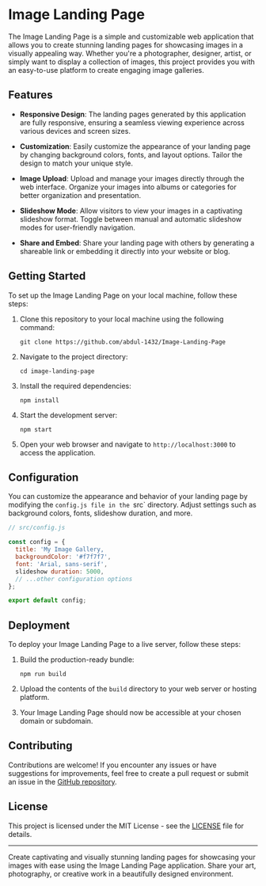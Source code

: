 # Image Landing Page

The Image Landing Page is a simple and customizable web application that allows you to create stunning landing pages for showcasing images in a visually appealing way. Whether you're a photographer, designer, artist, or simply want to display a collection of images, this project provides you with an easy-to-use platform to create engaging image galleries.

## Features

- **Responsive Design**: The landing pages generated by this application are fully responsive, ensuring a seamless viewing experience across various devices and screen sizes.

- **Customization**: Easily customize the appearance of your landing page by changing background colors, fonts, and layout options. Tailor the design to match your unique style.

- **Image Upload**: Upload and manage your images directly through the web interface. Organize your images into albums or categories for better organization and presentation.

- **Slideshow Mode**: Allow visitors to view your images in a captivating slideshow format. Toggle between manual and automatic slideshow modes for user-friendly navigation.

- **Share and Embed**: Share your landing page with others by generating a shareable link or embedding it directly into your website or blog.

## Getting Started

To set up the Image Landing Page on your local machine, follow these steps:

1. Clone this repository to your local machine using the following command:
   ```
   git clone https://github.com/abdul-1432/Image-Landing-Page
   ```

2. Navigate to the project directory:
   ```
   cd image-landing-page
   ```

3. Install the required dependencies:
   ```
   npm install
   ```

4. Start the development server:
   ```
   npm start
   ```

5. Open your web browser and navigate to `http://localhost:3000` to access the application.

## Configuration

You can customize the appearance and behavior of your landing page by modifying the `config.js file in the `src` directory. Adjust settings such as background colors, fonts, slideshow duration, and more.

```javascript
// src/config.js

const config = {
  title: 'My Image Gallery,
  backgroundColor: '#f7f7f7',
  font: 'Arial, sans-serif',
  slideshow duration: 5000,
  // ...other configuration options
};

export default config;
```

## Deployment

To deploy your Image Landing Page to a live server, follow these steps:

1. Build the production-ready bundle:
   ```
   npm run build
   ```

2. Upload the contents of the `build` directory to your web server or hosting platform.

3. Your Image Landing Page should now be accessible at your chosen domain or subdomain.

## Contributing

Contributions are welcome! If you encounter any issues or have suggestions for improvements, feel free to create a pull request or submit an issue in the [GitHub repository](https://github.com/abdul-1432/Image-Landing-Page).

## License

This project is licensed under the MIT License - see the [LICENSE](LICENSE) file for details.

---

Create captivating and visually stunning landing pages for showcasing your images with ease using the Image Landing Page application. Share your art, photography, or creative work in a beautifully designed environment.
